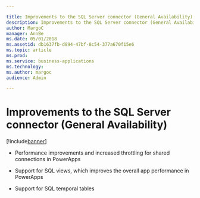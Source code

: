 ```yaml
---

title: Improvements to the SQL Server connector (General Availability)
description: Improvements to the SQL Server connector (General Availability)
author: MargoC
manager: AnnBe
ms.date: 05/01/2018
ms.assetid: db1637fb-d894-47bf-8c54-377a670f15e6
ms.topic: article
ms.prod: 
ms.service: business-applications
ms.technology: 
ms.author: margoc
audience: Admin

---
```


# Improvements to the SQL Server connector (General Availability)

[!include[banner](../../../includes/banner.md)]

-   Performance improvements and increased throttling for shared connections in
    PowerApps

-   Support for SQL views, which improves the overall app performance in
    PowerApps

-   Support for SQL temporal tables
